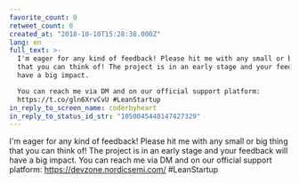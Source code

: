 ```yaml
---
favorite_count: 0
retweet_count: 0
created_at: "2018-10-10T15:28:38.000Z"
lang: en
full_text: >-
  I'm eager for any kind of feedback! Please hit me with any small or big thing
  that you can think of! The project is in an early stage and your feedback will
  have a big impact.

  You can reach me via DM and on our official support platform:
  https://t.co/gln6XrvCvU #LeanStartup
in_reply_to_screen_name: coderbyheart
in_reply_to_status_id_str: "1050045448147427329"
---
```


I'm eager for any kind of feedback! Please hit me with any small or big thing
that you can think of! The project is in an early stage and your feedback will
have a big impact. You can reach me via DM and on our official support platform:
<https://devzone.nordicsemi.com/> #LeanStartup
